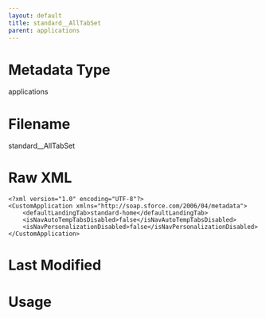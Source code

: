 ```yaml
---
layout: default
title: standard__AllTabSet
parent: applications
---
```

# Metadata Type
applications


# Filename 
standard__AllTabSet


# Raw XML
```
<?xml version="1.0" encoding="UTF-8"?>
<CustomApplication xmlns="http://soap.sforce.com/2006/04/metadata">
    <defaultLandingTab>standard-home</defaultLandingTab>
    <isNavAutoTempTabsDisabled>false</isNavAutoTempTabsDisabled>
    <isNavPersonalizationDisabled>false</isNavPersonalizationDisabled>
</CustomApplication>
```


# Last Modified


# Usage
